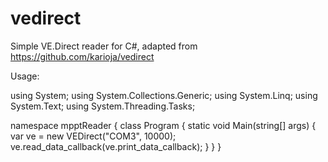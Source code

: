 # vedirect
Simple VE.Direct reader for C#, adapted from https://github.com/karioja/vedirect

Usage:

using System;
using System.Collections.Generic;
using System.Linq;
using System.Text;
using System.Threading.Tasks;

namespace mpptReader
{
    class Program
    {
        static void Main(string[] args)
        {
           var ve = new VEDirect("COM3", 10000);
           ve.read_data_callback(ve.print_data_callback);
        }
    }
}
